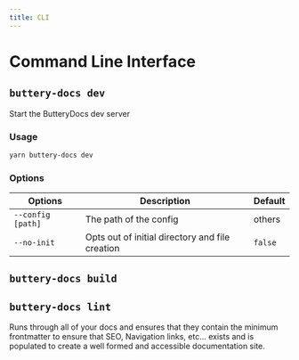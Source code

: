 ```yaml
---
title: CLI
---
```


# Command Line Interface

## `buttery-docs dev`

Start the ButteryDocs dev server

### Usage

```sh
yarn buttery-docs dev
```

### Options

| Options           | Description                                     | Default |
| ----------------- | ----------------------------------------------- | ------- |
| `--config [path]` | The path of the config                          | others  |
| `--no-init`       | Opts out of initial directory and file creation | `false` |

## `buttery-docs build`

## `buttery-docs lint`

Runs through all of your docs and ensures that they contain the minimum frontmatter to ensure that SEO, Navigation links, etc... exists and is populated to create a well formed and accessible documentation site.
